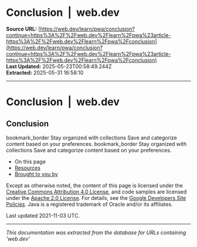 # Conclusion  |  web.dev

**Source URL:** [https://web.dev/learn/pwa/conclusion?continue=https%3A%2F%2Fweb.dev%2Flearn%2Fpwa%23article-https%3A%2F%2Fweb.dev%2Flearn%2Fpwa%2Fconclusion](https://web.dev/learn/pwa/conclusion?continue=https%3A%2F%2Fweb.dev%2Flearn%2Fpwa%23article-https%3A%2F%2Fweb.dev%2Flearn%2Fpwa%2Fconclusion)  
**Last Updated:** 2025-05-23T00:58:49.244Z  
**Extracted:** 2025-05-31 16:58:10

---

# Conclusion  |  web.dev

## Conclusion

bookmark\_border Stay organized with collections Save and categorize content based on your preferences. bookmark\_border Stay organized with collections Save and categorize content based on your preferences.

*   On this page
*   [Resources](#resources)
*   [Brought to you by](#brought_to_you_by)

Except as otherwise noted, the content of this page is licensed under the [Creative Commons Attribution 4.0 License](https://creativecommons.org/licenses/by/4.0/), and code samples are licensed under the [Apache 2.0 License](https://www.apache.org/licenses/LICENSE-2.0). For details, see the [Google Developers Site Policies](https://developers.google.com/site-policies). Java is a registered trademark of Oracle and/or its affiliates.

Last updated 2021-11-03 UTC.

---

*This documentation was extracted from the database for URLs containing 'web.dev'*
